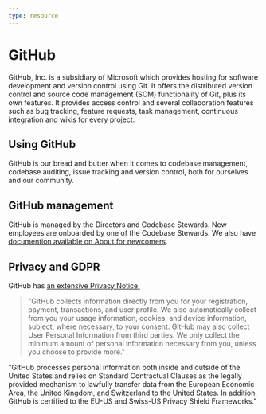 ```yaml
---
type: resource
---
```


# GitHub

GitHub, Inc. is a subsidiary of Microsoft which provides hosting for software development and version control using Git. It offers the distributed version control and source code management (SCM) functionality of Git, plus its own features. It provides access control and several collaboration features such as bug tracking, feature requests, task management, continuous integration and wikis for every project.

## Using GitHub

GitHub is our bread and butter when it comes to codebase management, codebase auditing, issue tracking and version control, both for ourselves and our community.

## GitHub management

GitHub is managed by the Directors and Codebase Stewards. New employees are onboarded by one of the Codebase Stewards. We also have [documention available on About for newcomers](../trainings/github-for-newcomers.md).

## Privacy and GDPR

GitHub has [an extensive Privacy Notice.](https://docs.github.com/en/free-pro-team@latest/github/site-policy/github-privacy-statement)

> "GitHub collects information directly from you for your registration, payment, transactions, and user profile. We also automatically collect from you your usage information, cookies, and device information, subject, where necessary, to your consent. GitHub may also collect User Personal Information from third parties. We only collect the minimum amount of personal information necessary from you, unless you choose to provide more."

"GitHub processes personal information both inside and outside of the United States and relies on Standard Contractual Clauses as the legally provided mechanism to lawfully transfer data from the European Economic Area, the United Kingdom, and Switzerland to the United States. In addition, GitHub is certified to the EU-US and Swiss-US Privacy Shield Frameworks."
